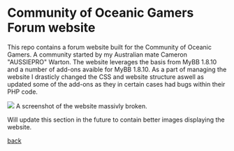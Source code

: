 # [](#header-1)Community of Oceanic Gamers Forum website

This repo contains a forum website built for the Community of Oceanic Gamers. A community started by my Australian mate Cameron "AUSSIEPRO" Warton. The website leverages the basis from MyBB 1.8.10 and a number of add-ons avaible for MyBB 1.8.10. As a part of managing the website I drasticly changed the CSS and website structure aswell as updated some of the add-ons as they in certain cases had bugs within their PHP code.

![](https://i.imgur.com/UFfSF4Y.png)
A screenshot of the website massivly broken.

Will update this section in the future to contain better images displaying the website.

[back](https://tdsrock.github.io/Projects)
